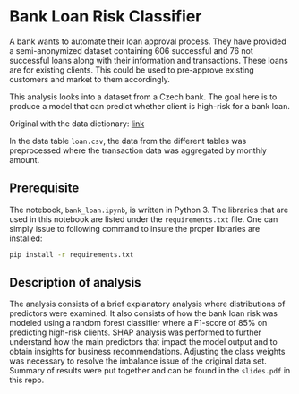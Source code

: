 # Bank Loan Risk Classifier

A bank wants to automate their loan approval process.  They have provided a semi-anonymized dataset containing 606 successful and 76 not successful loans along with their information and transactions. These loans are for existing clients. This could be used to pre-approve existing customers and market to them accordingly.

This analysis looks into a dataset from a Czech bank. The goal here is to produce a model that can predict whether client is high-risk for a bank loan.

Original with the data dictionary: [link](https://sorry.vse.cz/~berka/challenge/pkdd1999/berka.htm)

In the data table `loan.csv`, the data from the different tables was preprocessed where the transaction data was aggregated by monthly amount.

## Prerequisite

The notebook, `bank_loan.ipynb`, is written in Python 3. The libraries that are used in this notebook are listed under the `requirements.txt` file. One can simply issue to following command to insure the proper libraries are installed:

```bash
pip install -r requirements.txt
```

## Description of analysis

The analysis consists of a brief explanatory analysis where distributions of predictors were examined. It also consists of how the bank loan risk was modeled using a random forest classifier where a F1-score of 85% on predicting high-risk clients. SHAP analysis was performed to further understand how the main predictors that impact the model output and to obtain insights for business recommendations. Adjusting the class weights was necessary to resolve the imbalance issue of the original data set. Summary of results were put together and can be found in the `slides.pdf` in this repo.
